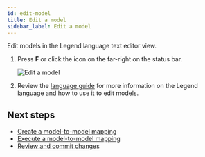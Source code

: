 ```yaml
---
id: edit-model
title: Edit a model
sidebar_label: Edit a model
---
```


Edit models in the Legend language text editor view.

1. Press **F** or click the icon on the far-right on the status bar.

    ![Edit a model](../assets/edit-model.JPG)

2. Review the [language guide](../language/legend-language.md) for more information on the Legend language and how to use it to edit models.

## Next steps

- [Create a model-to-model mapping](create-model-to-model-mapping.md)
- [Execute a model-to-model mapping](execute-model-to-model-mapping.md)
- [Review and commit changes](review-and-commit-changes.md)
